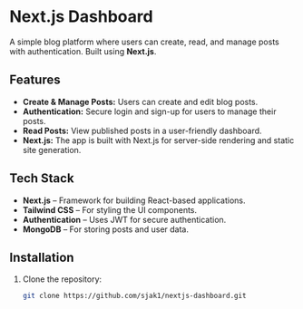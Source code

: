# Next.js Dashboard

A simple blog platform where users can create, read, and manage posts with authentication. Built using **Next.js**.

## Features

- **Create & Manage Posts:** Users can create and edit blog posts.
- **Authentication:** Secure login and sign-up for users to manage their posts.
- **Read Posts:** View published posts in a user-friendly dashboard.
- **Next.js:** The app is built with Next.js for server-side rendering and static site generation.

## Tech Stack

- **Next.js** – Framework for building React-based applications.
- **Tailwind CSS** – For styling the UI components.
- **Authentication** – Uses JWT for secure authentication.
- **MongoDB** – For storing posts and user data.

## Installation

1. Clone the repository:

   ```bash
   git clone https://github.com/sjak1/nextjs-dashboard.git
